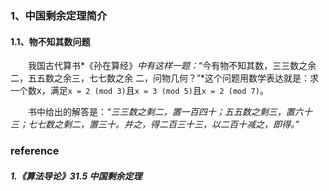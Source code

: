 ###  1、中国剩余定理简介
#### 1.1、物不知其数问题
&emsp;&emsp;我国古代算书*《孙在算经》*中有这样一题：*“今有物不知其数，三三数之余二，五五数之余三，七七数之余 二，问物几何？”*这个问题用数学表达就是：求一个数x，满足`x = 2 (mod 3)`且`x = 3 (mod 5)`且`x = 2 (mod 7)`。

&emsp;&emsp;书中给出的解答是：*“三三数之剩二，置一百四十；五五数之剩三，置六十三；七七数之剩二，置三十。并之，得二百三十三，以二百十减之，即得。”*

### reference
##### 1.《算法导论》31.5 中国剩余定理